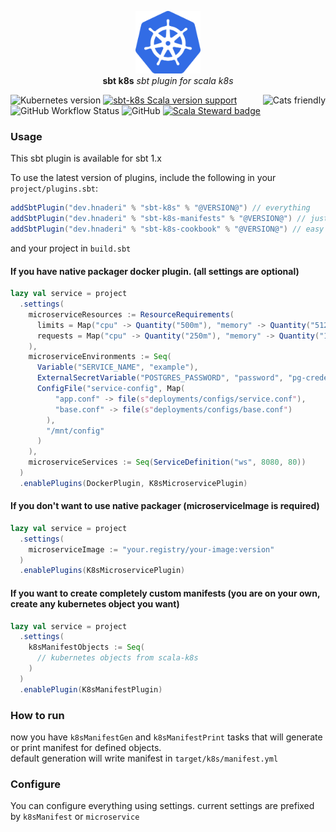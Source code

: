<p align="center">
  <img src="https://raw.githubusercontent.com/kubernetes/kubernetes/master/logo/logo.png" height="100px" alt="kubernetes icon" />
  <br/>
  <strong>sbt k8s</strong>
  <i>sbt plugin for scala k8s</i>
</p>

<a href="https://typelevel.org/cats/"><img src="https://typelevel.org/cats/img/cats-badge.svg" height="40px" align="right" alt="Cats friendly" /></a>

![Kubernetes version](https://img.shields.io/badge/Kubernetes-v1.26.3-blue?style=flat-square&logo=kubernetes&logoColor=white)
[![sbt-k8s Scala version support](https://index.scala-lang.org/hnaderi/sbt-k8s/sbt-k8s/latest-by-scala-version.svg?style=flat-square)](https://index.scala-lang.org/hnaderi/sbt-k8s/sbt-k8s) 
<img alt="GitHub Workflow Status" src="https://img.shields.io/github/actions/workflow/status/hnaderi/sbt-k8s/ci.yml?style=flat-square">
<img alt="GitHub" src="https://img.shields.io/github/license/hnaderi/sbt-k8s?style=flat-square">
[![Scala Steward badge](https://img.shields.io/badge/Scala_Steward-helping-blue.svg?style=flat-square&logo=data:image/png;base64,iVBORw0KGgoAAAANSUhEUgAAAA4AAAAQCAMAAAARSr4IAAAAVFBMVEUAAACHjojlOy5NWlrKzcYRKjGFjIbp293YycuLa3pYY2LSqql4f3pCUFTgSjNodYRmcXUsPD/NTTbjRS+2jomhgnzNc223cGvZS0HaSD0XLjbaSjElhIr+AAAAAXRSTlMAQObYZgAAAHlJREFUCNdNyosOwyAIhWHAQS1Vt7a77/3fcxxdmv0xwmckutAR1nkm4ggbyEcg/wWmlGLDAA3oL50xi6fk5ffZ3E2E3QfZDCcCN2YtbEWZt+Drc6u6rlqv7Uk0LdKqqr5rk2UCRXOk0vmQKGfc94nOJyQjouF9H/wCc9gECEYfONoAAAAASUVORK5CYII=)](https://scala-steward.org)

### Usage

This sbt plugin is available for sbt 1.x

To use the latest version of plugins, include the following in your `project/plugins.sbt`:

```scala
addSbtPlugin("dev.hnaderi" % "sbt-k8s" % "@VERSION@") // everything
addSbtPlugin("dev.hnaderi" % "sbt-k8s-manifests" % "@VERSION@") // just manifest generation and objects
addSbtPlugin("dev.hnaderi" % "sbt-k8s-cookbook" % "@VERSION@") // easy to use recipes (RECOMMENDED)
```

and your project in `build.sbt`

#### If you have native packager docker plugin. (all settings are optional)
```scala
lazy val service = project
  .settings(
    microserviceResources := ResourceRequirements(
      limits = Map("cpu" -> Quantity("500m"), "memory" -> Quantity("512Mi")),
      requests = Map("cpu" -> Quantity("250m"), "memory" -> Quantity("128Mi"))
    ),
    microserviceEnvironments := Seq(
      Variable("SERVICE_NAME", "example"),
      ExternalSecretVariable("POSTGRES_PASSWORD", "password", "pg-credentials"),
      ConfigFile("service-config", Map(
          "app.conf" -> file(s"deployments/configs/service.conf"),
          "base.conf" -> file(s"deployments/configs/base.conf")
        ),
        "/mnt/config"
      )
    ),
    microserviceServices := Seq(ServiceDefinition("ws", 8080, 80))
  )
  .enablePlugins(DockerPlugin, K8sMicroservicePlugin)
```

#### If you don't want to use native packager (microserviceImage is required)
```scala
lazy val service = project
  .settings(
    microserviceImage := "your.registry/your-image:version"
  )
  .enablePlugins(K8sMicroservicePlugin)
```

#### If you want to create completely custom manifests (you are on your own, create any kubernetes object you want)

```scala
lazy val service = project
  .settings(
    k8sManifestObjects := Seq(
      // kubernetes objects from scala-k8s
    )
  )
  .enablePlugin(K8sManifestPlugin)
```

### How to run
now you have `k8sManifestGen` and `k8sManifestPrint` tasks that will generate or print manifest for defined objects.  
default generation will write manifest in `target/k8s/manifest.yml`

### Configure
You can configure everything using settings. current settings are prefixed by `k8sManifest` or `microservice`
